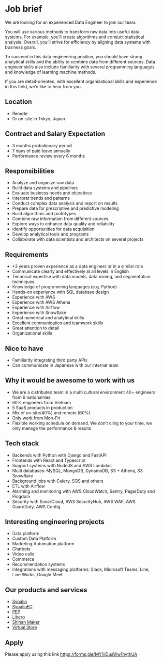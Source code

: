 # Job brief

We are looking for an experienced Data Engineer to join our team.

You will use various methods to transform raw data into useful data systems. For example, you’ll create algorithms and conduct statistical analysis. Overall, you’ll strive for efficiency by aligning data systems with business goals. 

To succeed in this data engineering position, you should have strong analytical skills and the ability to combine data from different sources. Data engineer skills also include familiarity with several programming languages and knowledge of learning machine methods.

If you are detail-oriented, with excellent organizational skills and experience in this field, we’d like to hear from you. 

## Location

- Remote
- Or on-site in Tokyo, Japan

## Contract and Salary Expectation

- 3 months probationary period
- 7 days of paid leave annually 
- Performance review every 6 months

## Responsibilities

- Analyze and organize raw data 
- Build data systems and pipelines
- Evaluate business needs and objectives
- Interpret trends and patterns
- Conduct complex data analysis and report on results 
- Prepare data for prescriptive and predictive modeling
- Build algorithms and prototypes
- Combine raw information from different sources
- Explore ways to enhance data quality and reliability
- Identify opportunities for data acquisition
- Develop analytical tools and programs
- Collaborate with data scientists and architects on several projects

## Requirements

- +3 years proven experience as a data engineer or in a similar role
- Communicate clearly and effectively at all levels in English
- Technical expertise with data models, data mining, and segmentation techniques
- Knowledge of programming languages  (e.g. Python)
- Hands-on experience with SQL database design
- Experience with AWS
- Experience with AWS Athena
- Experience with Airflow
- Experience with Snowflake
- Great numerical and analytical skills
- Excellent communication and teamwork skills
- Great attention to detail
- Organizational skills

## Nice to have

- Familiarity integrating third party APIs
- Can communicate in Japanese with our internal team

## Why it would be awesome to work with us

- We are a distributed team in a multi cultural environment 40+ engineers from 9 nationalities
- 60% engineers from Vietnam
- 5 SaaS products in production
- Mix of on-site(40%) and remote (60%)
- Only work from Mon-Fri
- Flexible working schedule on demand. We don’t cling to your time, we only manage the performance & results 

## Tech stack

- Backends with Python with Django and FastAPI
- Frontends with React and Typescript
- Support systems with NodeJS and AWS Lambdas
- Multi databases: MySQL, MongoDB, DynamoDB, S3 + Athena, S3 Snowflake
- Background jobs with Celery, SQS and others
- ETL with Airflow
- Alarming and monitoring with AWS CloudWatch, Sentry, PagerDuty and Pingdom
- Security with SonarCloud, AWS SecurityHub, AWS WAF, AWS GuardDuty, AWS Config

## Interesting engineering projects

- Data platform
- Custom Data Platform
- Marketing Automation platform
- Chatbots
- Video calls
- Commerce
- Recommendation systems
- Integrations with messaging platforms: Slack, Microsoft Teams, Line, Line Works, Google Meet

## Our products and services

- [Synalio](https://synal.io/)
- [SynalioEC](https://synal.io/lp/ec/)
- [PEP](https://pep.work/)
- [Libero](https://libero-app.com/)
- [Shinan Maker](https://shindan-maker.com/)
- [Virtual Store](https://virtualstore.jp/)

## Apply

Please apply using this link
https://forms.gle/MY1ijDusWw1hythUA
